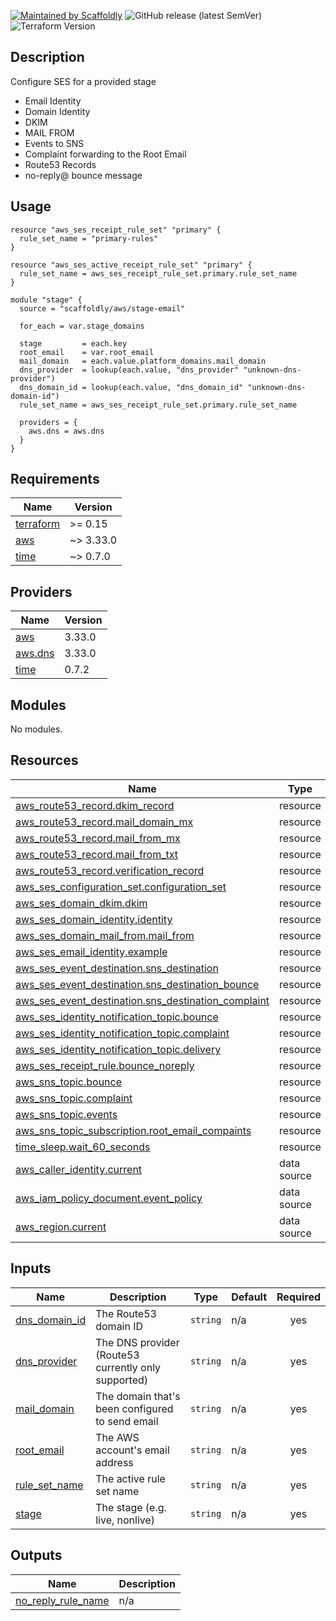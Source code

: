 [![Maintained by Scaffoldly](https://img.shields.io/badge/maintained%20by-scaffoldly-blueviolet)](https://github.com/scaffoldly)
![GitHub release (latest SemVer)](https://img.shields.io/github/v/release/scaffoldly/terraform-aws-stage-email)
![Terraform Version](https://img.shields.io/badge/tf-%3E%3D0.15.0-blue.svg)

## Description

Configure SES for a provided stage

- Email Identity
- Domain Identity
- DKIM
- MAIL FROM
- Events to SNS
- Complaint forwarding to the Root Email
- Route53 Records
- no-reply@ bounce message

## Usage

```hcl
resource "aws_ses_receipt_rule_set" "primary" {
  rule_set_name = "primary-rules"
}

resource "aws_ses_active_receipt_rule_set" "primary" {
  rule_set_name = aws_ses_receipt_rule_set.primary.rule_set_name
}

module "stage" {
  source = "scaffoldly/aws/stage-email"

  for_each = var.stage_domains

  stage         = each.key
  root_email    = var.root_email
  mail_domain   = each.value.platform_domains.mail_domain
  dns_provider  = lookup(each.value, "dns_provider" "unknown-dns-provider")
  dns_domain_id = lookup(each.value, "dns_domain_id" "unknown-dns-domain-id")
  rule_set_name = aws_ses_receipt_rule_set.primary.rule_set_name

  providers = {
    aws.dns = aws.dns
  }
}
```

<!-- BEGIN_TF_DOCS -->
## Requirements

| Name | Version |
|------|---------|
| <a name="requirement_terraform"></a> [terraform](#requirement\_terraform) | >= 0.15 |
| <a name="requirement_aws"></a> [aws](#requirement\_aws) | ~> 3.33.0 |
| <a name="requirement_time"></a> [time](#requirement\_time) | ~> 0.7.0 |

## Providers

| Name | Version |
|------|---------|
| <a name="provider_aws"></a> [aws](#provider\_aws) | 3.33.0 |
| <a name="provider_aws.dns"></a> [aws.dns](#provider\_aws.dns) | 3.33.0 |
| <a name="provider_time"></a> [time](#provider\_time) | 0.7.2 |

## Modules

No modules.

## Resources

| Name | Type |
|------|------|
| [aws_route53_record.dkim_record](https://registry.terraform.io/providers/hashicorp/aws/latest/docs/resources/route53_record) | resource |
| [aws_route53_record.mail_domain_mx](https://registry.terraform.io/providers/hashicorp/aws/latest/docs/resources/route53_record) | resource |
| [aws_route53_record.mail_from_mx](https://registry.terraform.io/providers/hashicorp/aws/latest/docs/resources/route53_record) | resource |
| [aws_route53_record.mail_from_txt](https://registry.terraform.io/providers/hashicorp/aws/latest/docs/resources/route53_record) | resource |
| [aws_route53_record.verification_record](https://registry.terraform.io/providers/hashicorp/aws/latest/docs/resources/route53_record) | resource |
| [aws_ses_configuration_set.configuration_set](https://registry.terraform.io/providers/hashicorp/aws/latest/docs/resources/ses_configuration_set) | resource |
| [aws_ses_domain_dkim.dkim](https://registry.terraform.io/providers/hashicorp/aws/latest/docs/resources/ses_domain_dkim) | resource |
| [aws_ses_domain_identity.identity](https://registry.terraform.io/providers/hashicorp/aws/latest/docs/resources/ses_domain_identity) | resource |
| [aws_ses_domain_mail_from.mail_from](https://registry.terraform.io/providers/hashicorp/aws/latest/docs/resources/ses_domain_mail_from) | resource |
| [aws_ses_email_identity.example](https://registry.terraform.io/providers/hashicorp/aws/latest/docs/resources/ses_email_identity) | resource |
| [aws_ses_event_destination.sns_destination](https://registry.terraform.io/providers/hashicorp/aws/latest/docs/resources/ses_event_destination) | resource |
| [aws_ses_event_destination.sns_destination_bounce](https://registry.terraform.io/providers/hashicorp/aws/latest/docs/resources/ses_event_destination) | resource |
| [aws_ses_event_destination.sns_destination_complaint](https://registry.terraform.io/providers/hashicorp/aws/latest/docs/resources/ses_event_destination) | resource |
| [aws_ses_identity_notification_topic.bounce](https://registry.terraform.io/providers/hashicorp/aws/latest/docs/resources/ses_identity_notification_topic) | resource |
| [aws_ses_identity_notification_topic.complaint](https://registry.terraform.io/providers/hashicorp/aws/latest/docs/resources/ses_identity_notification_topic) | resource |
| [aws_ses_identity_notification_topic.delivery](https://registry.terraform.io/providers/hashicorp/aws/latest/docs/resources/ses_identity_notification_topic) | resource |
| [aws_ses_receipt_rule.bounce_noreply](https://registry.terraform.io/providers/hashicorp/aws/latest/docs/resources/ses_receipt_rule) | resource |
| [aws_sns_topic.bounce](https://registry.terraform.io/providers/hashicorp/aws/latest/docs/resources/sns_topic) | resource |
| [aws_sns_topic.complaint](https://registry.terraform.io/providers/hashicorp/aws/latest/docs/resources/sns_topic) | resource |
| [aws_sns_topic.events](https://registry.terraform.io/providers/hashicorp/aws/latest/docs/resources/sns_topic) | resource |
| [aws_sns_topic_subscription.root_email_compaints](https://registry.terraform.io/providers/hashicorp/aws/latest/docs/resources/sns_topic_subscription) | resource |
| [time_sleep.wait_60_seconds](https://registry.terraform.io/providers/hashicorp/time/latest/docs/resources/sleep) | resource |
| [aws_caller_identity.current](https://registry.terraform.io/providers/hashicorp/aws/latest/docs/data-sources/caller_identity) | data source |
| [aws_iam_policy_document.event_policy](https://registry.terraform.io/providers/hashicorp/aws/latest/docs/data-sources/iam_policy_document) | data source |
| [aws_region.current](https://registry.terraform.io/providers/hashicorp/aws/latest/docs/data-sources/region) | data source |

## Inputs

| Name | Description | Type | Default | Required |
|------|-------------|------|---------|:--------:|
| <a name="input_dns_domain_id"></a> [dns\_domain\_id](#input\_dns\_domain\_id) | The Route53 domain ID | `string` | n/a | yes |
| <a name="input_dns_provider"></a> [dns\_provider](#input\_dns\_provider) | The DNS provider (Route53 currently only supported) | `string` | n/a | yes |
| <a name="input_mail_domain"></a> [mail\_domain](#input\_mail\_domain) | The domain that's been configured to send email | `string` | n/a | yes |
| <a name="input_root_email"></a> [root\_email](#input\_root\_email) | The AWS account's email address | `string` | n/a | yes |
| <a name="input_rule_set_name"></a> [rule\_set\_name](#input\_rule\_set\_name) | The active rule set name | `string` | n/a | yes |
| <a name="input_stage"></a> [stage](#input\_stage) | The stage (e.g. live, nonlive) | `string` | n/a | yes |

## Outputs

| Name | Description |
|------|-------------|
| <a name="output_no_reply_rule_name"></a> [no\_reply\_rule\_name](#output\_no\_reply\_rule\_name) | n/a |
<!-- END_TF_DOCS -->
